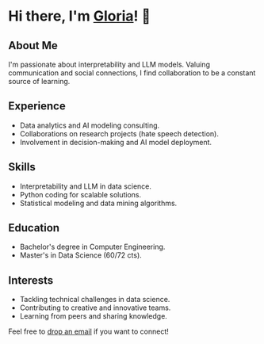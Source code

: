 # Hi there, I'm [Gloria](https://glorelvalle.github.io)! 👋

## About Me
I'm passionate about interpretability and LLM models. Valuing communication and social connections, I find collaboration to be a constant source of learning.

## Experience
- Data analytics and AI modeling consulting.
- Collaborations on research projects (hate speech detection).
- Involvement in decision-making and AI model deployment.

## Skills
- Interpretability and LLM in data science.
- Python coding for scalable solutions.
- Statistical modeling and data mining algorithms.

## Education
- Bachelor's degree in Computer Engineering.
- Master's in Data Science (60/72 cts).

## Interests
- Tackling technical challenges in data science.
- Contributing to creative and innovative teams.
- Learning from peers and sharing knowledge.

Feel free to [drop an email](mailto:glorelvalle@gmail.com) if you want to connect!